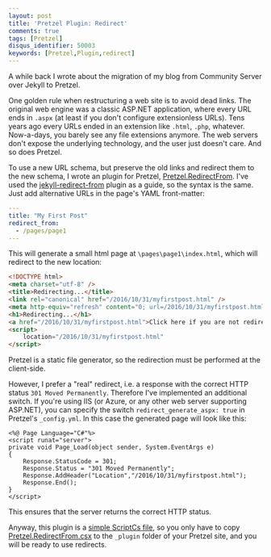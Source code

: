 ```yaml
---
layout: post
title: 'Pretzel Plugin: Redirect'
comments: true
tags: [Pretzel]
disqus_identifier: 50003
keywords: [Pretzel,Plugin,redirect]
---
```


A while back I wrote about the migration of my blog from Community Server over Jekyll to Pretzel.

One golden rule when restructuring a web site is to avoid dead links. The original web engine was
a classic ASP.NET application, where every URL ends in `.aspx` (at least if you don't configure
extensionless URLs). Tens years ago every URLs ended in an extension like `.html`, `.php`, whatever.
Now-a-days, you barely see any file extensions anymore. The web servers don't expose the underlying
technology, and the user just doesn't care. And so does Pretzel.

To use a new URL schema, but preserve the old links and redirect them to the new schema, I wrote
an plugin for Pretzel, [Pretzel.RedirectFrom](https://github.com/thoemmi/Pretzel.RedirectFrom).
I've used the [jekyll-redirect-from](https://github.com/jekyll/jekyll-redirect-from) plugin as
a guide, so the syntax is the same. Just add alternative URLs in the page's YAML front-matter:

```yaml
---
title: "My First Post"
redirect_from:
  - /pages/page1
---
```
This will generate a small html page at `\pages\page1\index.html`, which will redirect to the new
location:
```html
<!DOCTYPE html>
<meta charset="utf-8" />
<title>Redirecting...</title>
<link rel="canonical" href="/2016/10/31/myfirstpost.html" />
<meta http-equiv="refresh" content="0; url=/2016/10/31/myfirstpost.html" />
<h1>Redirecting...</h1>
<a href="/2016/10/31/myfirstpost.html">Click here if you are not redirected.</a>
<script>
    location="/2016/10/31/myfirstpost.html"
</script>
```

Pretzel is a static file generator, so the redirection must be performed at the client-side.

However, I prefer a "real" redirect, i.e. a response with the correct HTTP status `301 Moved Permanently`.
Therefore I've implemented an additional switch. If you're using IIS (or Azure, or any other web server
supporting ASP.NET), you can specify the switch `redirect_generate_aspx: true` in Pretzel's
`_config.yml`. In this case the generated page will look like this:

```aspnet
<%@ Page Language="C#"%>
<script runat="server">
private void Page_Load(object sender, System.EventArgs e)
{
    Response.StatusCode = 301;
    Response.Status = "301 Moved Permanently";
    Response.AddHeader("Location","/2016/10/31/myfirstpost.html");
    Response.End();
}
</script>
```
This ensures that the server returns the correct HTTP status.

Anyway, this plugin is a [simple ScriptCs file](https://github.com/Code52/pretzel/wiki/create-plugins),
so you only have to copy
[Pretzel.RedirectFrom.csx](https://github.com/thoemmi/Pretzel.RedirectFrom/blob/master/Pretzel.RedirectFrom.csx)
to the `_plugin` folder of your Pretzel site, and you will be ready to use redirects.